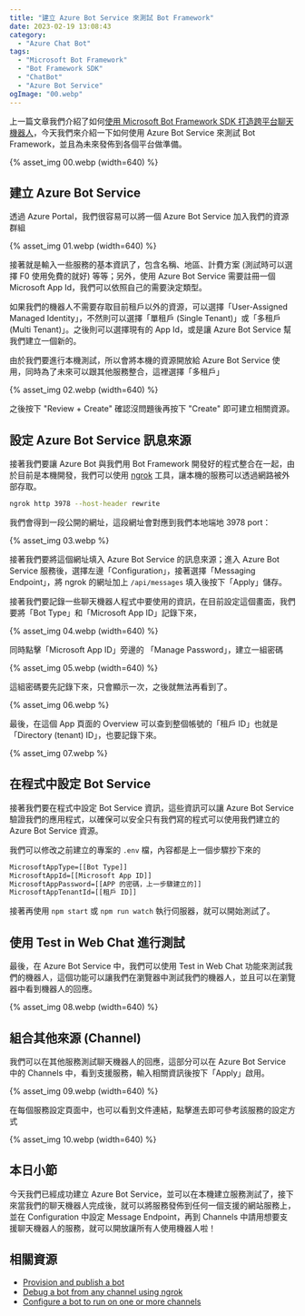 ```yaml
---
title: "建立 Azure Bot Service 來測試 Bot Framework"
date: 2023-02-19 13:08:43
category:
  - "Azure Chat Bot"
tags:
  - "Microsoft Bot Framework"
  - "Bot Framework SDK"
  - "ChatBot"
  - "Azure Bot Service"
ogImage: "00.webp"
---
```


上一篇文章我們介紹了如何[使用 Microsoft Bot Framework SDK 打造跨平台聊天機器人](https://fullstackladder.dev/blog/2023/02/18/develop-chat-bot-using-microsoft-bot-framework/)，今天我們來介紹一下如何使用 Azure Bot Service 來測試 Bot Framework，並且為未來發佈到各個平台做準備。

<!-- more -->

{% asset_img 00.webp (width=640) %}

## 建立 Azure Bot Service

透過 Azure Portal，我們很容易可以將一個 Azure Bot Service 加入我們的資源群組

{% asset_img 01.webp (width=640) %}

接著就是輸入一些服務的基本資訊了，包含名稱、地區、計費方案 (測試時可以選擇 F0 使用免費的就好) 等等；另外，使用 Azure Bot Service 需要註冊一個 Microsoft App Id，我們可以依照自己的需要決定類型。

如果我們的機器人不需要存取目前租戶以外的資源，可以選擇「User-Assigned Managed Identity」，不然則可以選擇「單租戶 (Single Tenant)」或「多租戶 (Multi Tenant)」。之後則可以選擇現有的 App Id，或是讓 Azure Bot Service 幫我們建立一個新的。

由於我們要進行本機測試，所以會將本機的資源開放給 Azure Bot Service 使用，同時為了未來可以跟其他服務整合，這裡選擇「多租戶」

{% asset_img 02.webp (width=640) %}

之後按下 "Review + Create" 確認沒問題後再按下 "Create" 即可建立相關資源。

## 設定 Azure Bot Service 訊息來源

接著我們要讓 Azure Bot 與我們用 Bot Framework 開發好的程式整合在一起，由於目前是本機開發，我們可以使用 [ngrok](https://ngrok.com/) 工具，讓本機的服務可以透過網路被外部存取。

```sh
ngrok http 3978 --host-header rewrite
```

我們會得到一段公開的網址，這段網址會對應到我們本地端地 3978 port：

{% asset_img 03.webp %}

接著我們要將這個網址填入 Azure Bot Service 的訊息來源；進入 Azure Bot Service 服務後，選擇左邊「Configuration」，接著選擇「Messaging Endpoint」，將 ngrok 的網址加上 `/api/messages` 填入後按下「Apply」儲存。

接著我們要記錄一些聊天機器人程式中要使用的資訊，在目前設定這個畫面，我們要將「Bot Type」和「Microsoft App ID」記錄下來，

{% asset_img 04.webp (width=640) %}

同時點擊「Microsoft App ID」旁邊的 「Manage Password」，建立一組密碼

{% asset_img 05.webp (width=640) %}

這組密碼要先記錄下來，只會顯示一次，之後就無法再看到了。

{% asset_img 06.webp %}

最後，在這個 App 頁面的 Overview 可以查到整個帳號的「租戶 ID」也就是「Directory (tenant) ID」，也要記錄下來。

{% asset_img 07.webp %}

## 在程式中設定 Bot Service

接著我們要在程式中設定 Bot Service 資訊，這些資訊可以讓 Azure Bot Service 驗證我們的應用程式，以確保可以安全只有我們寫的程式可以使用我們建立的 Azure Bot Service 資源。

我們可以修改之前建立的專案的 `.env` 檔，內容都是上一個步驟抄下來的

```txt
MicrosoftAppType=[[Bot Type]]
MicrosoftAppId=[[Microsoft App ID]]
MicrosoftAppPassword=[[APP 的密碼，上一步驟建立的]]
MicrosoftAppTenantId=[[租戶 ID]]
```

接著再使用 `npm start` 或 `npm run watch` 執行伺服器，就可以開始測試了。

## 使用 Test in Web Chat 進行測試

最後，在 Azure Bot Service 中，我們可以使用 Test in Web Chat 功能來測試我們的機器人，這個功能可以讓我們在瀏覽器中測試我們的機器人，並且可以在瀏覽器中看到機器人的回應。

{% asset_img 08.webp (width=640) %}

## 組合其他來源 (Channel)

我們可以在其他服務測試聊天機器人的回應，這部分可以在 Azure Bot Service 中的 Channels 中，看到支援服務，輸入相關資訊後按下「Apply」啟用。

{% asset_img 09.webp (width=640) %}

在每個服務設定頁面中，也可以看到文件連結，點擊進去即可參考該服務的設定方式

{% asset_img 10.webp (width=640) %}

## 本日小節

今天我們已經成功建立 Azure Bot Service，並可以在本機建立服務測試了，接下來當我們的聊天機器人完成後，就可以將服務發佈到任何一個支援的網站服務上，並在 Configuration 中設定 Message Endpoint，再到 Channels 中請用想要支援聊天機器人的服務，就可以開放讓所有人使用機器人啦！

## 相關資源

- [Provision and publish a bot](https://learn.microsoft.com/en-us/azure/bot-service/provision-and-publish-a-bot?view=azure-bot-service-4.0&wt.mc_id=DT-MVP-5003734&tabs=userassigned%2Ccsharp)
- [Debug a bot from any channel using ngrok](https://learn.microsoft.com/en-us/azure/bot-service/bot-service-debug-channel-ngrok?view=azure-bot-service-4.0&wt.mc_id=DT-MVP-5003734)
- [Configure a bot to run on one or more channels](https://learn.microsoft.com/en-us/azure/bot-service/bot-service-manage-channels?view=azure-bot-service-4.0&wt.mc_id=DT-MVP-5003734)
